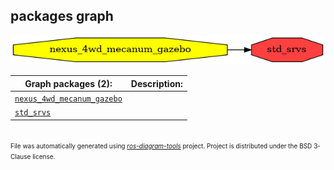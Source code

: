 <!--
File was automatically generated using 'ros-diagram-tools' project.
Project is distributed under the BSD 3-Clause license.
-->

## packages graph

[![std_srvs](std_srvs.png "std_srvs")](std_srvs.png)


| Graph packages (2): | Description: |
| ------------------- | ------------ |
| [`nexus_4wd_mecanum_gazebo`](nexus_4wd_mecanum_gazebo.html) |  |
| [`std_srvs`](std_srvs.html) |  |


</br>
<font size="1">
File was automatically generated using <a href="https://github.com/anetczuk/ros-diagram-tools"><i>ros-diagram-tools</i></a> project.
Project is distributed under the BSD 3-Clause license.
</font>
